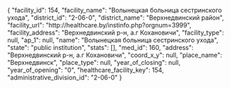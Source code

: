 {
    "facility_id": 154,
    "facility_name": "Волынецкая больница сестринского ухода",
    "district_id": "2-06-0",
    "district_name": "Верхнедвинский район",
    "facility_url": "http:\/\/healthcare.by\/instinfo.php?orgnum=3999",
    "facility_address": "Верхнедвинский р-н, а.г Кохановичи",
    "facility_type": null,
    "ap_1": null,
    "name": "Волынецкая больница сестринского ухода",
    "state": "public institution",
    "stats": [],
    "med_id": 160,
    "address": "Верхнедвинский р-н, а.г Кохановичи",
    "coord_x_y": null,
    "place_name": "Верхнедвинск",
    "place_type": null,
    "year_of_closing": null,
    "year_of_opening": "0",
    "healthcare_facility_key": 154,
    "administrative_division_id": "2-06-0"
}